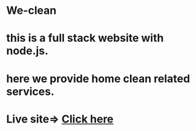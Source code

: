 # We-clean
# this is a full stack  website with node.js. 
# here we provide home clean related services. 
# Live site=> <a href="https://we-clean.netlify.app/" target="_blank">Click here </a>
